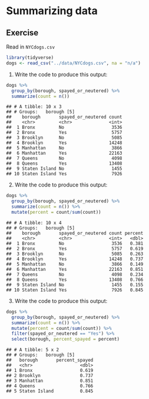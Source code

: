 Summarizing data
================

## Exercise

Read in `NYCdogs.csv`

``` r
library(tidyverse)
dogs <- read_csv("../data/NYCdogs.csv", na = "n/a")
```

1.  Write the code to produce this output:

<!-- end list -->

``` r
dogs %>% 
  group_by(borough, spayed_or_neutered) %>% 
  summarize(count = n())
```

    ## # A tibble: 10 x 3
    ## # Groups:   borough [5]
    ##    borough       spayed_or_neutered count
    ##    <chr>         <chr>              <int>
    ##  1 Bronx         No                  3536
    ##  2 Bronx         Yes                 5757
    ##  3 Brooklyn      No                  5085
    ##  4 Brooklyn      Yes                14248
    ##  5 Manhattan     No                  3866
    ##  6 Manhattan     Yes                22163
    ##  7 Queens        No                  4098
    ##  8 Queens        Yes                13408
    ##  9 Staten Island No                  1455
    ## 10 Staten Island Yes                 7926

2.  Write the code to produce this output:

<!-- end list -->

``` r
dogs %>% 
  group_by(borough, spayed_or_neutered) %>% 
  summarize(count = n()) %>% 
  mutate(percent = count/sum(count))
```

    ## # A tibble: 10 x 4
    ## # Groups:   borough [5]
    ##    borough       spayed_or_neutered count percent
    ##    <chr>         <chr>              <int>   <dbl>
    ##  1 Bronx         No                  3536   0.381
    ##  2 Bronx         Yes                 5757   0.619
    ##  3 Brooklyn      No                  5085   0.263
    ##  4 Brooklyn      Yes                14248   0.737
    ##  5 Manhattan     No                  3866   0.149
    ##  6 Manhattan     Yes                22163   0.851
    ##  7 Queens        No                  4098   0.234
    ##  8 Queens        Yes                13408   0.766
    ##  9 Staten Island No                  1455   0.155
    ## 10 Staten Island Yes                 7926   0.845

3.  Write the code to produce this output:

<!-- end list -->

``` r
dogs %>% 
  group_by(borough, spayed_or_neutered) %>% 
  summarize(count = n()) %>% 
  mutate(percent = count/sum(count)) %>% 
  filter(spayed_or_neutered == "Yes") %>% 
  select(borough, percent_spayed = percent)
```

    ## # A tibble: 5 x 2
    ## # Groups:   borough [5]
    ##   borough       percent_spayed
    ##   <chr>                  <dbl>
    ## 1 Bronx                  0.619
    ## 2 Brooklyn               0.737
    ## 3 Manhattan              0.851
    ## 4 Queens                 0.766
    ## 5 Staten Island          0.845
